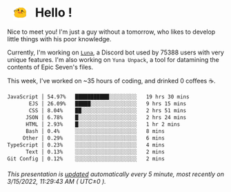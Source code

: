 <h1>   <img src="./spoink.gif" style="vertical-align:middle;" width="30px">   Hello ! </h1>

Nice to meet you! I'm just a guy without a tomorrow, who likes to develop little things with his poor knowledge.

Currently, I'm working on <a href='https://github.com/Asgarrrr/Luna'>`Luna`</a>, a Discord bot used by 75388 users with very unique features. I'm also working on `Yuna Unpack`, a tool for datamining the contents of Epic Seven's files.

This week, I've worked on ~35 hours of coding, and drinked 0 coffees ☕.

```
JavaScript │ 54.97%   ███████████░░░░░░░░░   19 hrs 30 mins
       EJS │ 26.09%   █████░░░░░░░░░░░░░░░   9 hrs 15 mins
       CSS │ 8.04%    ██░░░░░░░░░░░░░░░░░░   2 hrs 51 mins
      JSON │ 6.78%    █░░░░░░░░░░░░░░░░░░░   2 hrs 24 mins
      HTML │ 2.93%    █░░░░░░░░░░░░░░░░░░░   1 hr 2 mins
      Bash │ 0.4%     ░░░░░░░░░░░░░░░░░░░░   8 mins
     Other │ 0.29%    ░░░░░░░░░░░░░░░░░░░░   6 mins
TypeScript │ 0.23%    ░░░░░░░░░░░░░░░░░░░░   4 mins
      Text │ 0.13%    ░░░░░░░░░░░░░░░░░░░░   2 mins
Git Config │ 0.12%    ░░░░░░░░░░░░░░░░░░░░   2 mins
```

###### This presentation is [updated](https://github.com/Asgarrrr) automatically every 5 minute, most recently on 3/15/2022, 11:29:43 AM ( UTC±0 ).